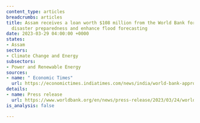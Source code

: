 ```yaml
---
content_type: articles
breadcrumbs: articles
title: Assam receives a loan worth $108 million from the World Bank for improving
  disaster preparedness and enhance flood forecasting
date: 2023-03-29 04:00:00 +0000
states:
- Assam
sectors:
- Climate Change and Energy
subsectors:
- Power and Renewable Energy
sources:
- name: " Economic Times"
  url: https://economictimes.indiatimes.com/news/india/world-bank-approves-108-mn-for-assam-to-improve-disaster-preparedness/articleshow/98985851.cms
details:
- name: Press release
  url: https://www.worldbank.org/en/news/press-release/2023/03/24/world-bank-approves-108-million-to-improve-disaster-preparedness-for-flood-prone-districts-of-assam
is_analysis: false

---
```

